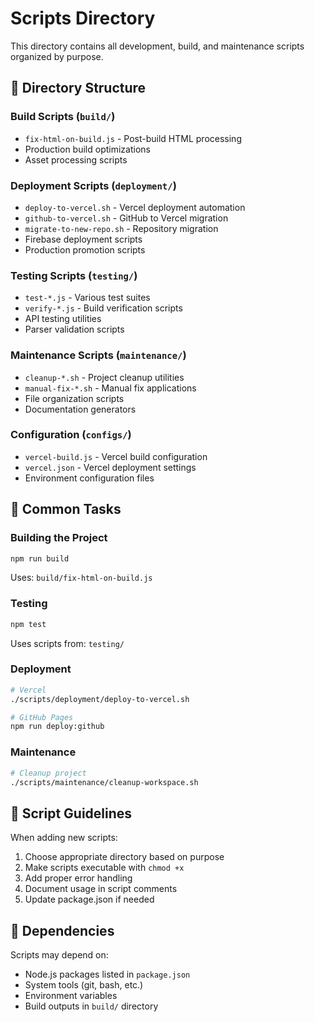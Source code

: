 # Scripts Directory

This directory contains all development, build, and maintenance scripts organized by purpose.

## 📁 Directory Structure

### Build Scripts (`build/`)
- `fix-html-on-build.js` - Post-build HTML processing
- Production build optimizations
- Asset processing scripts

### Deployment Scripts (`deployment/`)
- `deploy-to-vercel.sh` - Vercel deployment automation
- `github-to-vercel.sh` - GitHub to Vercel migration
- `migrate-to-new-repo.sh` - Repository migration
- Firebase deployment scripts
- Production promotion scripts

### Testing Scripts (`testing/`)
- `test-*.js` - Various test suites
- `verify-*.js` - Build verification scripts
- API testing utilities
- Parser validation scripts

### Maintenance Scripts (`maintenance/`)
- `cleanup-*.sh` - Project cleanup utilities
- `manual-fix-*.sh` - Manual fix applications
- File organization scripts
- Documentation generators

### Configuration (`configs/`)
- `vercel-build.js` - Vercel build configuration
- `vercel.json` - Vercel deployment settings
- Environment configuration files

## 🚀 Common Tasks

### Building the Project
```bash
npm run build
```
Uses: `build/fix-html-on-build.js`

### Testing
```bash
npm test
```
Uses scripts from: `testing/`

### Deployment
```bash
# Vercel
./scripts/deployment/deploy-to-vercel.sh

# GitHub Pages
npm run deploy:github
```

### Maintenance
```bash
# Cleanup project
./scripts/maintenance/cleanup-workspace.sh
```

## 📝 Script Guidelines

When adding new scripts:
1. Choose appropriate directory based on purpose
2. Make scripts executable with `chmod +x`
3. Add proper error handling
4. Document usage in script comments
5. Update package.json if needed

## 🔗 Dependencies

Scripts may depend on:
- Node.js packages listed in `package.json`
- System tools (git, bash, etc.)
- Environment variables
- Build outputs in `build/` directory

